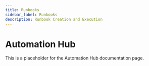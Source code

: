 ```yaml
---
title: Runbooks
sidebar_label: Runbooks
description: Runbook Creation and Execution
---
```


# Automation Hub

This is a placeholder for the Automation Hub documentation page.
